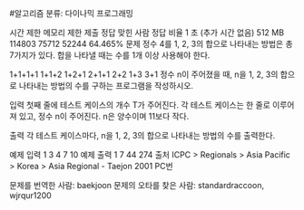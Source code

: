 #알고리즘 분류: 다이나믹 프로그래밍

시간 제한	메모리 제한	제출	정답	맞힌 사람	정답 비율
1 초 (추가 시간 없음)	512 MB	114803	75712	52244	64.465%
문제
정수 4를 1, 2, 3의 합으로 나타내는 방법은 총 7가지가 있다. 합을 나타낼 때는 수를 1개 이상 사용해야 한다.

1+1+1+1
1+1+2
1+2+1
2+1+1
2+2
1+3
3+1
정수 n이 주어졌을 때, n을 1, 2, 3의 합으로 나타내는 방법의 수를 구하는 프로그램을 작성하시오.

입력
첫째 줄에 테스트 케이스의 개수 T가 주어진다. 각 테스트 케이스는 한 줄로 이루어져 있고, 정수 n이 주어진다. n은 양수이며 11보다 작다.

출력
각 테스트 케이스마다, n을 1, 2, 3의 합으로 나타내는 방법의 수를 출력한다.

예제 입력 1 
3
4
7
10
예제 출력 1 
7
44
274
출처
ICPC > Regionals > Asia Pacific > Korea > Asia Regional - Taejon 2001 PC번

문제를 번역한 사람: baekjoon
문제의 오타를 찾은 사람: standardraccoon, wjrqur1200
